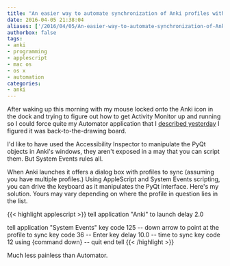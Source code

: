 ```yaml
---
title: "An easier way to automate synchronization of Anki profiles with AppleScript"
date: 2016-04-05 21:38:04
aliases: ['/2016/04/05/An-easier-way-to-automate-synchronization-of-Anki-profiles-with-AppleScript/']
authorbox: false
tags:
- anki
- programming
- applescript
- mac os
- os x
- automation
categories:
- anki
---
```

After waking up this morning with my mouse locked onto the Anki icon in the dock and trying to figure out how to get Activity Monitor up and running so I could force quite my Automator application that I [described yesterday](2016/04/04/Scheduling-synchronization-of-Anki-databases-on-OS-X/) I figured it was back-to-the-drawing board.

I'd like to have used the Accessibility Inspector to manipulate the PyQt objects in Anki's windows, they aren't exposed in a may that you can script them. But System Events rules all.

When Anki launches it offers a dialog box with profiles to sync (assuming you have multiple profiles.) Using AppleScript and System Events scripting, you can drive the keyboard as it manipulates the PyQt interface. Here's my solution. Yours may vary depending on where the profile in question lies in the list.

{{< highlight applescript >}}
tell application "Anki" to launch
delay 2.0

tell application "System Events"
	key code 125 -- down arrow to point at the profile to sync
	key code 36 -- Enter key
	delay 10.0 -- time to sync
	key code 12 using {command down} -- quit
end tell
{{< /highlight >}}

 Much less painless than Automator.
